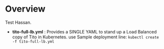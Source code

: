 # Overview

Test Hassan.

- **tito-full-lb.yml** : Provides a SINGLE YAML to stand up a Load Balanced copy of Tito in Kubernetes. use Sample deployment line: ```kubectl create -f tito-full-lb.yml```
